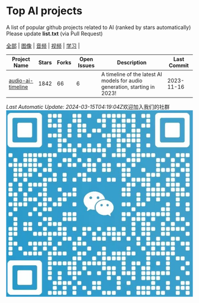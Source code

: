 # Top AI projects
A list of popular github projects related to AI (ranked by stars automatically)
Please update **list.txt** (via Pull Request)

<a href="./README.md">全部</a> |   <a href="./READMEpicture.md">图像</a> |   <a href="./READMEaudio.md">音频</a> | <a href="./READMEvideo.md">视频</a> | <a href="./READMElearn.md">学习</a> | 

| Project Name | Stars | Forks | Open Issues | Description | Last Commit |
| ------------ | ----- | ----- | ----------- | ----------- | ----------- |
| [audio-ai-timeline](https://github.com/archinetai/audio-ai-timeline) | 1842 | 66 | 6 | A timeline of the latest AI models for audio generation, starting in 2023! | 2023-11-16 |

*Last Automatic Update: 2024-03-15T04:19:04Z*欢迎加入我们的社群 ![](https://raw.githubusercontent.com/mouuii/picture/master/weichat.jpg) 